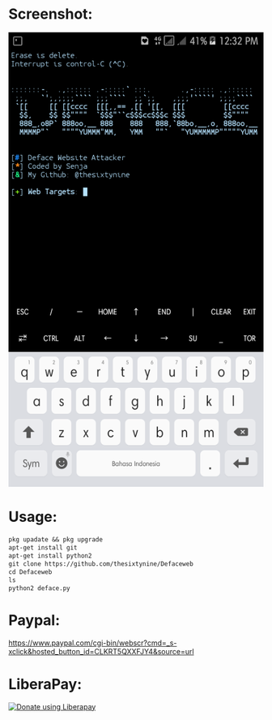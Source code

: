 # Screenshot:
![](./images/Screenshot.png)
# Usage:
```
pkg upadate && pkg upgrade
apt-get install git
apt-get install python2
git clone https://github.com/thesixtynine/Defaceweb
cd Defaceweb
ls
python2 deface.py
```
# Paypal:
https://www.paypal.com/cgi-bin/webscr?cmd=_s-xclick&hosted_button_id=CLKRT5QXXFJY4&source=url
# LiberaPay:
<noscript><a href="https://liberapay.com/thesixtynine/donate"><img alt="Donate using Liberapay" src="https://liberapay.com/assets/widgets/donate.svg"></a></noscript>
